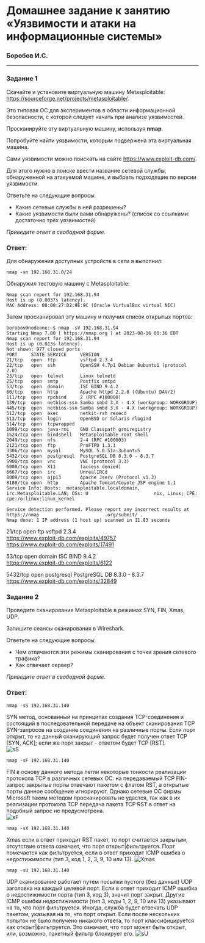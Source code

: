 # Домашнее задание к занятию «Уязвимости и атаки на информационные системы»

### Боробов И.С.
------

### Задание 1

Скачайте и установите виртуальную машину Metasploitable: https://sourceforge.net/projects/metasploitable/.

Это типовая ОС для экспериментов в области информационной безопасности, с которой следует начать при анализе уязвимостей.

Просканируйте эту виртуальную машину, используя **nmap**.

Попробуйте найти уязвимости, которым подвержена эта виртуальная машина.

Сами уязвимости можно поискать на сайте https://www.exploit-db.com/.

Для этого нужно в поиске ввести название сетевой службы, обнаруженной на атакуемой машине, и выбрать подходящие по версии уязвимости.

Ответьте на следующие вопросы:

- Какие сетевые службы в ней разрешены?
- Какие уязвимости были вами обнаружены? (список со ссылками: достаточно трёх уязвимостей)
  
*Приведите ответ в свободной форме.*  

### Ответ:
Для обнаружения доступных устройств в сети я выполнил:  
```
nmap -sn 192.168.31.0/24  
```
Обнаружил тестовую машину с Metasploitable: 
```
Nmap scan report for 192.168.31.94
Host is up (0.0037s latency).
MAC Address: 08:00:27:D2:9E:9C (Oracle VirtualBox virtual NIC)
```
Затем просканировал эту машину и получил список открытых портов:
```
borobov@nodeone:~$ nmap -sV 192.168.31.94
Starting Nmap 7.80 ( https://nmap.org ) at 2023-08-16 00:36 EDT
Nmap scan report for 192.168.31.94
Host is up (0.013s latency).
Not shown: 977 closed ports
PORT     STATE SERVICE     VERSION
21/tcp   open  ftp         vsftpd 2.3.4
22/tcp   open  ssh         OpenSSH 4.7p1 Debian 8ubuntu1 (protocol 2.0)
23/tcp   open  telnet      Linux telnetd
25/tcp   open  smtp        Postfix smtpd
53/tcp   open  domain      ISC BIND 9.4.2
80/tcp   open  http        Apache httpd 2.2.8 ((Ubuntu) DAV/2)
111/tcp  open  rpcbind     2 (RPC #100000)
139/tcp  open  netbios-ssn Samba smbd 3.X - 4.X (workgroup: WORKGROUP)
445/tcp  open  netbios-ssn Samba smbd 3.X - 4.X (workgroup: WORKGROUP)
512/tcp  open  exec        netkit-rsh rexecd
513/tcp  open  login       OpenBSD or Solaris rlogind
514/tcp  open  tcpwrapped
1099/tcp open  java-rmi    GNU Classpath grmiregistry
1524/tcp open  bindshell   Metasploitable root shell
2049/tcp open  nfs         2-4 (RPC #100003)
2121/tcp open  ftp         ProFTPD 1.3.1
3306/tcp open  mysql       MySQL 5.0.51a-3ubuntu5
5432/tcp open  postgresql  PostgreSQL DB 8.3.0 - 8.3.7
5900/tcp open  vnc         VNC (protocol 3.3)
6000/tcp open  X11         (access denied)
6667/tcp open  irc         UnrealIRCd
8009/tcp open  ajp13       Apache Jserv (Protocol v1.3)
8180/tcp open  http        Apache Tomcat/Coyote JSP engine 1.1
Service Info: Hosts:  metasploitable.localdomain, irc.Metasploitable.LAN; OSs: U                        nix, Linux; CPE: cpe:/o:linux:linux_kernel

Service detection performed. Please report any incorrect results at https://nmap                        .org/submit/ .
Nmap done: 1 IP address (1 host up) scanned in 11.83 seconds

```
21/tcp   open  ftp         vsftpd 2.3.4  
https://www.exploit-db.com/exploits/49757  
https://www.exploit-db.com/exploits/17491  

53/tcp   open  domain      ISC BIND 9.4.2  
https://www.exploit-db.com/exploits/6122  

5432/tcp open  postgresql  PostgreSQL DB 8.3.0 - 8.3.7  
https://www.exploit-db.com/exploits/32849 

### Задание 2

Проведите сканирование Metasploitable в режимах SYN, FIN, Xmas, UDP.

Запишите сеансы сканирования в Wireshark.

Ответьте на следующие вопросы:

- Чем отличаются эти режимы сканирования с точки зрения сетевого трафика?
- Как отвечает сервер?

*Приведите ответ в свободной форме.*

### Ответ:
```
nmap -sS 192.168.31.140  
```
SYN метод, основанный на принципах создания TCP-соединения и состоящий в последовательной передаче на объект сканирования TCP SYN-запросов на создание соединения на различные порты. Если порт открыт, то на данный сканирующий запрос будет получен ответ TCP [SYN, АСК]; если же порт закрыт - ответом будет TCP [RST].  
![sS](https://github.com/Borobov/05-Data-storage-and-transmission-systems-/blob/75e9f287dbc2c25812f8a959393bece3f3556d9a/IMG-13-01/1-1.jpg)

```
nmap -sF 192.168.31.140  
```
FIN в основу данного метода легли некоторые тонкости реализации протокола TCP в различных сетевых ОС: на передаваемый TCP FIN-запрос закрытые порты отвечают пакетом с флагом RST, а открытые порты данное сообщение игнорируют. Однако сетевые ОС фирмы Microsoft таким методом просканировать не удастся, так как в их реализации протокола TCP передача пакета TCP RST в ответ на подобный запрос не предусмотрена.   
![sF](https://github.com/Borobov/05-Data-storage-and-transmission-systems-/blob/75e9f287dbc2c25812f8a959393bece3f3556d9a/IMG-13-01/1-2.jpg)

```
nmap -sX 192.168.31.140  
```
Xmas если в ответ приходит RST пакет, то порт считается закрытым, отсутствие ответа означает, что порт открыт|фильтруется. Порт помечается как фильтруется, если в ответ приходит ICMP ошибка о недостижимости (тип 3, код 1, 2, 3, 9, 10 или 13).
![Xmas](https://github.com/Borobov/05-Data-storage-and-transmission-systems-/blob/75e9f287dbc2c25812f8a959393bece3f3556d9a/IMG-13-01/1-3.jpg)

```
nmap -sU 192.168.31.140  
```
UDP сканирование работает путем посылки пустого (без данных) UDP заголовка на каждый целевой порт. Если в ответ приходит ICMP ошибка о недостижимости порта (тип 3, код 3), значит порт закрыт. Другие ICMP ошибки недостижимости (тип 3, коды 1, 2, 9, 10 или 13) указывают на то, что порт фильтруется. Иногда, служба будет отвечать UDP пакетом, указывая на то, что порт открыт. Если после нескольких попыток не было получено никакого ответа, то порт классифицируется как открыт|фильтруется. Это означает, что порт может быть открыт, или, возможно, пакетный фильтр блокирует его.
![sU](https://github.com/Borobov/05-Data-storage-and-transmission-systems-/blob/75e9f287dbc2c25812f8a959393bece3f3556d9a/IMG-13-01/1-4.jpg)
